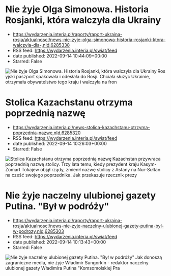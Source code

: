 # Nie żyje Olga Simonowa. Historia Rosjanki, która walczyła dla Ukrainy
 - https://wydarzenia.interia.pl/raporty/raport-ukraina-rosja/aktualnosci/news-nie-zyje-olga-simonowa-historia-rosjanki-ktora-walczyla-dla-,nId,6285338
 - RSS feed: https://wydarzenia.interia.pl/swiat/feed
 - date published: 2022-09-14 10:44:09+00:00
 - Starred: False

<p><a href="https://wydarzenia.interia.pl/raporty/raport-ukraina-rosja/aktualnosci/news-nie-zyje-olga-simonowa-historia-rosjanki-ktora-walczyla-dla-,nId,6285338"><img align="left" alt="Nie żyje Olga Simonowa. Historia Rosjanki, która walczyła dla Ukrainy" src="https://i.iplsc.com/nie-zyje-olga-simonowa-historia-rosjanki-ktora-walczyla-dla/000G2FHSUUSDG9UJ-C321.jpg" /></a>Rosyjski paszport spakowała i odesłała do Rosji. Chciała służyć Ukrainie, otrzymała obywatelstwo tego kraju i walczyła na fron

# Stolica Kazachstanu otrzyma poprzednią nazwę
 - https://wydarzenia.interia.pl/news-stolica-kazachstanu-otrzyma-poprzednia-nazwe,nId,6285320
 - RSS feed: https://wydarzenia.interia.pl/swiat/feed
 - date published: 2022-09-14 10:26:03+00:00
 - Starred: False

<p><a href="https://wydarzenia.interia.pl/news-stolica-kazachstanu-otrzyma-poprzednia-nazwe,nId,6285320"><img align="left" alt="Stolica Kazachstanu otrzyma poprzednią nazwę" src="https://i.iplsc.com/stolica-kazachstanu-otrzyma-poprzednia-nazwe/000G2FEO67GP9643-C321.jpg" /></a>Kazachstan przywraca poprzednią nazwę stolicy. Trzy lata temu, kiedy prezydent kraju Kasym-Żomart Tokajew objął rządy, zmienił nazwę stolicy z Astany na Nur-Sułtan na cześć swojego poprzednika. Jak przekazuje rzecznik prezy

# Nie żyje naczelny ulubionej gazety Putina. "Był w podróży"
 - https://wydarzenia.interia.pl/raporty/raport-ukraina-rosja/aktualnosci/news-nie-zyje-naczelny-ulubionej-gazety-putina-byl-w-podrozy,nId,6285303
 - RSS feed: https://wydarzenia.interia.pl/swiat/feed
 - date published: 2022-09-14 10:13:43+00:00
 - Starred: False

<p><a href="https://wydarzenia.interia.pl/raporty/raport-ukraina-rosja/aktualnosci/news-nie-zyje-naczelny-ulubionej-gazety-putina-byl-w-podrozy,nId,6285303"><img align="left" alt="Nie żyje naczelny ulubionej gazety Putina. &quot;Był w podróży&quot;" src="https://i.iplsc.com/nie-zyje-naczelny-ulubionej-gazety-putina-byl-w-podrozy/000G2FD5VFG45GV4-C321.jpg" /></a>Jak donoszą zagraniczne media, nie żyje Władimir Sungorkin - redaktor naczelny ulubionej gazety Władimira Putina &quot;Komsomolskiej Pra
